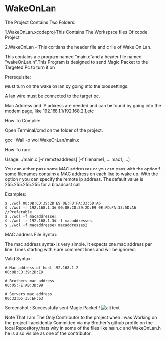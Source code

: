 # WakeOnLan
The Project Contains Two Folders:

1.WakeOnLan.xcodeproj-This Contains The Workspace files Of xcode Project

2.WakeOnLan - This contians the header file and c file of Wake On Lan.

This contains a c program named “main.c”and a header file named ”wakeOnLan.h”.This Program is designed to send Magic Packet to the Targeted Pc to turn it on.

Prerequisite:

Must turn on the wake on lan by going into the bios settings.

A lan wire must be connected to the target pc.

Mac Address and IP address are needed and can be found by going into the modem page, like 192.168.1.1/192.168.2.1,etc

How To Complie:

Open Terminal/cmd on the folder of the project.

gcc -Wall -o wol WakeOnLan/main.c

How To run:

Usage: ./main.c [-r remoteaddress] [-f filename1, ...|mac1, ...]

You can either pass some MAC addresses or you can pass with the option f some filenames contains a MAC address on each line to wake up.
With the option r you can specify the remote ip address. The default value is 255.255.255.255 for a broadcast call.

Examples:

    $ ./wol 00:0B:CD:39:2D:E9 0E:FD:FA:33:5D:A6
    $ ./wol -r 192.168.1.36 00:0B:CD:39:2D:E9 0E:FD:FA:33:5D:A6 //Preferable
    $ ./wol -f macaddresses
    $ ./wol -r 192.168.1.36 -f macaddresses. 
    $ ./wol -f macaddresses macaddresses2

MAC address File Syntax:

The mac address syntax is very simple. It expects one mac address per line.
Lines starting with `#` are comment lines and will be ignored.

Valid Syntax:

    # Mac address of host 192.168.1.2
    00:0B:CD:39:2D:E9

    # Brothers mac address
    00:05:FE:AB:3D:99

    # Servers mac address
    00:32:D5:35:EF:63

Screenshot : Successfully sent Magic Packet!!
  ![alt text](https://github.com/garvitchaudhary9/WakeOnLan/blob/master/ScreenshotOfWorkingOfWakeOnLan.png)  

Note That I am The Only Contributor to the project when I was Working on the project I accidently Committed via my Brother's github profile on the local Repository,thats why in some of the files like main.c and WakeOnLan.h he is also visible as one of the contributor.    
    
    
